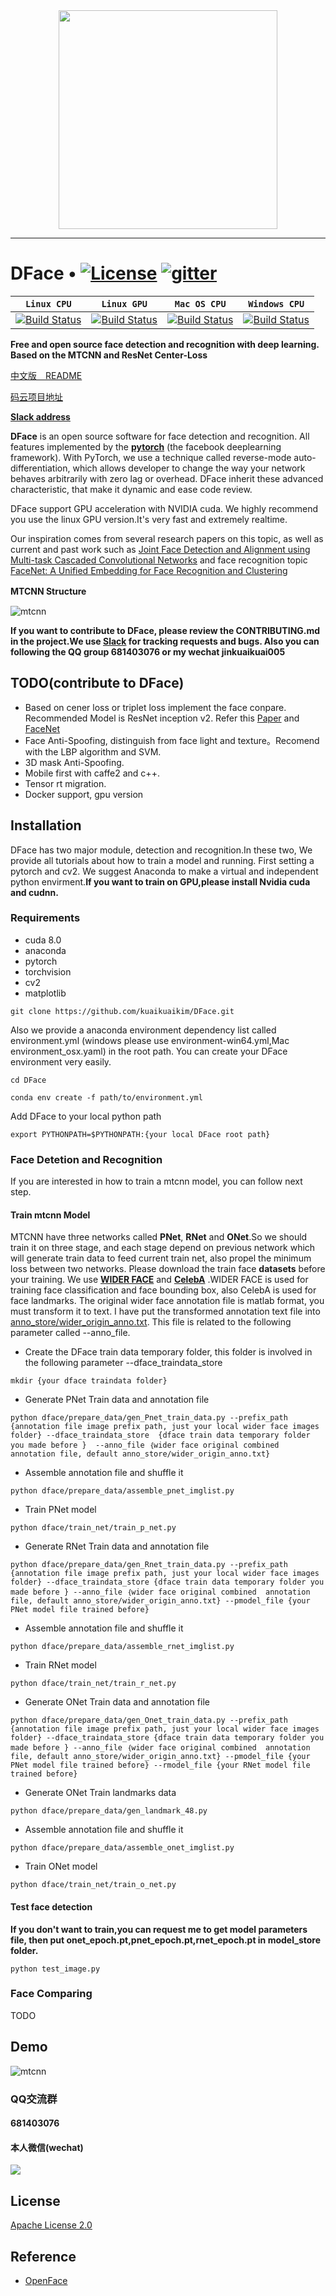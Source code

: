 <div align=center>
<a href="http://dface.io" target="_blank"><img src="http://pic.dface.io/dfacelogoblue.png" width="350"></a>
</div>

-----------------
# DFace • [![License](http://pic.dface.io/apache2.svg)](https://opensource.org/licenses/Apache-2.0) [![gitter](http://pic.dface.io/gitee.svg)](https://dfaceio.slack.com)


| **`Linux CPU`** | **`Linux GPU`** | **`Mac OS CPU`** | **`Windows CPU`** |
|-----------------|---------------------|------------------|-------------------|
| [![Build Status](http://pic.dface.io/pass.svg)](http://pic.dface.io/pass.svg) | [![Build Status](http://pic.dface.io/pass.svg)](http://pic.dface.io/pass.svg) | [![Build Status](http://pic.dface.io/pass.svg)](http://pic.dface.io/pass.svg) | [![Build Status](http://pic.dface.io/pass.svg)](http://pic.dface.io/pass.svg) |


**Free and open source face detection and recognition with
deep learning. Based on the MTCNN and ResNet Center-Loss**

[中文版　README](https://github.com/kuaikuaikim/DFace/blob/master/README_zh.md)  

[码云项目地址](https://gitee.com/kuaikuaikim/dface)  

**[Slack address](https://dfaceio.slack.com/)**


**DFace** is an open source software for face detection and recognition. All features implemented by the **[pytorch](https://github.com/pytorch/pytorch)** (the facebook deeplearning framework). With PyTorch, we use a technique called reverse-mode auto-differentiation, which allows developer to change the way your network behaves arbitrarily with zero lag or overhead.
DFace inherit these advanced characteristic, that make it dynamic and ease code review.

DFace support GPU acceleration with NVIDIA cuda. We highly recommend you use the linux GPU version.It's very fast and extremely realtime.

Our inspiration comes from several research papers on this topic, as well as current and past work such as [Joint Face Detection and Alignment using Multi-task Cascaded Convolutional Networks](https://arxiv.org/abs/1604.02878) and face recognition topic [FaceNet: A Unified Embedding for Face Recognition and Clustering](https://arxiv.org/abs/1503.03832)

**MTCNN Structure**　　

![mtcnn](http://pic.dface.io/mtcnn.png)

**If you want to contribute to DFace, please review the CONTRIBUTING.md in the project.We use [Slack](https://dfaceio.slack.com/) for tracking requests and bugs. Also you can following the QQ group 681403076 or my wechat jinkuaikuai005**


## TODO(contribute to DFace)
- Based on cener loss or triplet loss implement the face conpare. Recommended Model is ResNet inception v2. Refer this [Paper](https://arxiv.org/abs/1503.03832) and [FaceNet](https://github.com/davidsandberg/facenet)
- Face Anti-Spoofing, distinguish from face light and texture。Recomend with the LBP algorithm and SVM.
- 3D mask  Anti-Spoofing.
- Mobile first with caffe2 and c++.
- Tensor rt migration.
- Docker support, gpu version

## Installation

DFace has two major module, detection and recognition.In these two, We provide all tutorials about how to train a model and running.
First setting a pytorch and cv2. We suggest Anaconda to make a virtual and independent python envirment.**If you want to train on GPU,please install Nvidia cuda and cudnn.**

### Requirements
* cuda 8.0
* anaconda
* pytorch
* torchvision
* cv2
* matplotlib  


```shell
git clone https://github.com/kuaikuaikim/DFace.git
```


Also we provide a anaconda environment dependency list called environment.yml (windows please use environment-win64.yml,Mac environment_osx.yaml) in the root path. 
You can create your DFace environment very easily.
```shell
cd DFace

conda env create -f path/to/environment.yml
```

Add DFace to your local python path  

```shell
export PYTHONPATH=$PYTHONPATH:{your local DFace root path}
```


### Face Detetion and Recognition

If you are interested in how to train a mtcnn model, you can follow next step.

#### Train mtcnn Model
MTCNN have three networks called **PNet**, **RNet** and **ONet**.So we should train it on three stage, and each stage depend on previous network which will generate train data to feed current train net, also propel the minimum loss between two networks.
Please download the train face **datasets** before your training. We use **[WIDER FACE](http://mmlab.ie.cuhk.edu.hk/projects/WIDERFace/)** and **[CelebA](http://mmlab.ie.cuhk.edu.hk/projects/CelebA.html)**  .WIDER FACE is used for training face classification and face bounding box, also CelebA is used for face landmarks. The original wider face annotation file is matlab format, you must transform it to text. I have put the transformed annotation text file into [anno_store/wider_origin_anno.txt](https://github.com/kuaikuaikim/DFace/blob/master/anno_store/wider_origin_anno.txt). This file is related to the following parameter called  --anno_file.


* Create the DFace train data temporary folder, this folder is involved in the following parameter --dface_traindata_store 

```shell
mkdir {your dface traindata folder}
```   


* Generate PNet Train data and annotation file

```shell
python dface/prepare_data/gen_Pnet_train_data.py --prefix_path {annotation file image prefix path, just your local wider face images folder} --dface_traindata_store  {dface train data temporary folder you made before }  --anno_file ｛wider face original combined  annotation file, default anno_store/wider_origin_anno.txt}
```
* Assemble annotation file and shuffle it

```shell
python dface/prepare_data/assemble_pnet_imglist.py
```
* Train PNet model

```shell
python dface/train_net/train_p_net.py
```
* Generate RNet Train data and annotation file

```shell
python dface/prepare_data/gen_Rnet_train_data.py --prefix_path {annotation file image prefix path, just your local wider face images folder} --dface_traindata_store {dface train data temporary folder you made before } --anno_file ｛wider face original combined  annotation file, default anno_store/wider_origin_anno.txt} --pmodel_file {your PNet model file trained before}
```
* Assemble annotation file and shuffle it

```shell
python dface/prepare_data/assemble_rnet_imglist.py
```
* Train RNet model

```shell
python dface/train_net/train_r_net.py
```
* Generate ONet Train data and annotation file

```shell
python dface/prepare_data/gen_Onet_train_data.py --prefix_path {annotation file image prefix path, just your local wider face images folder} --dface_traindata_store {dface train data temporary folder you made before } --anno_file ｛wider face original combined  annotation file, default anno_store/wider_origin_anno.txt} --pmodel_file {your PNet model file trained before} --rmodel_file {your RNet model file trained before}
```
* Generate ONet Train landmarks data

```shell
python dface/prepare_data/gen_landmark_48.py
```
* Assemble annotation file and shuffle it

```shell
python dface/prepare_data/assemble_onet_imglist.py
```
* Train ONet model

```shell
python dface/train_net/train_o_net.py
```

#### Test face detection  
**If you don't want to train,you can request me to get model parameters file, then put onet_epoch.pt,pnet_epoch.pt,rnet_epoch.pt in model_store folder.**

```shell
python test_image.py
```    

### Face Comparing  

TODO  


## Demo  

![mtcnn](http://pic.dface.io/figure_2.png)  


### QQ交流群  

#### 681403076  

#### 本人微信(wechat)

![](http://affluent.oss-cn-hangzhou.aliyuncs.com/html/images/perqr.jpg) 


## License

[Apache License 2.0](LICENSE)


## Reference

* [OpenFace](https://github.com/cmusatyalab/openface)
